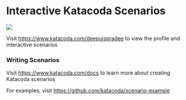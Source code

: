 # Interactive Katacoda Scenarios

[![](http://shields.katacoda.com/katacoda/deepuispradee/count.svg)](https://www.katacoda.com/deepuispradee "Get your profile on Katacoda.com")

Visit https://www.katacoda.com/deepuispradee to view the profile and interactive scenarios

### Writing Scenarios
Visit https://www.katacoda.com/docs to learn more about creating Katacoda scenarios

For examples, visit https://github.com/katacoda/scenario-example

